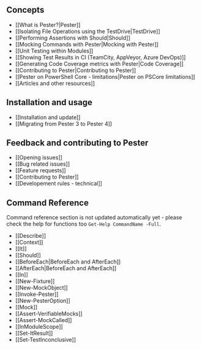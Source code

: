 Concepts
----------

* [[What is Pester?|Pester]]
* [[Isolating File Operations using the TestDrive|TestDrive]]
* [[Performing Assertions with Should|Should]]
* [[Mocking Commands with Pester|Mocking with Pester]]
* [[Unit Testing within Modules]]
* [[Showing Test Results in CI (TeamCity, AppVeyor, Azure DevOps)]]
* [[Generating Code Coverage metrics with Pester|Code Coverage]]
* [[Contributing to Pester|Contributing to Pester]]
* [[Pester on PowerShell Core - limitations|Pester on PSCore limitations]]
* [[Articles and other resources]]

Installation and usage
----------------------

* [[Installation and update]]
* [[Migrating from Pester 3 to Pester 4]]

Feedback and contributing to Pester
----------------------

* [[Opening issues]]
* [[Bug related issues]]
* [[Feature requests]]
* [[Contributing to Pester]]
* [[Developement rules - technical]]

Command Reference
------------------
Command reference section is not updated automatically yet - please check the help for functions too `Get-Help CommandName -Full`.

* [[Describe]]
* [[Context]]
* [[It]]
* [[Should]]
* [[BeforeEach|BeforeEach and AfterEach]]
* [[AfterEach|BeforeEach and AfterEach]]
* [[In]]
* [[New-Fixture]]
* [[New-MockObject]]
* [[Invoke-Pester]]
* [[New-PesterOption]]
* [[Mock]]
* [[Assert-VerifiableMocks]]
* [[Assert-MockCalled]]
* [[InModuleScope]]
* [[Set-ItResult]]
* [[Set‐TestInconclusive]]